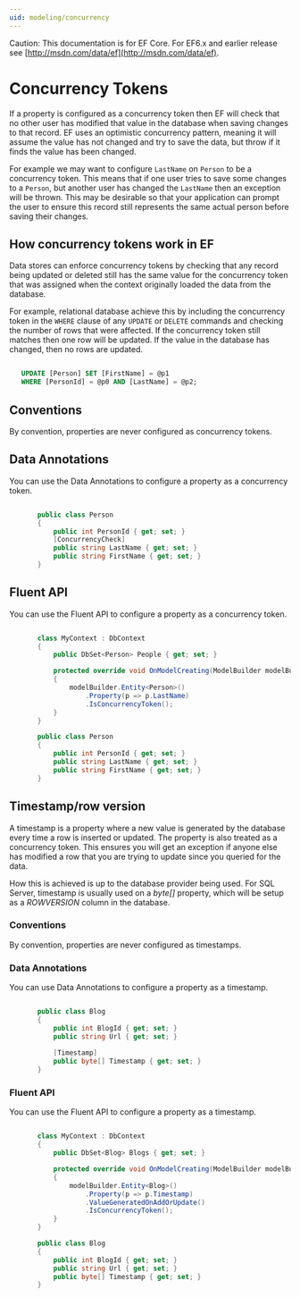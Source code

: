 ```yaml
---
uid: modeling/concurrency
---
```

Caution: This documentation is for EF Core. For EF6.x and earlier release see [http://msdn.com/data/ef](http://msdn.com/data/ef).

  # Concurrency Tokens

If a property is configured as a concurrency token then EF will check that no other user has modified that value in the database when saving changes to that record. EF uses an optimistic concurrency pattern, meaning it will assume the value has not changed and try to save the data, but throw if it finds the value has been changed.

For example we may want to configure `LastName` on `Person` to be a concurrency token. This means that if one user tries to save some changes to a `Person`, but another user has changed the `LastName` then an exception will be thrown. This may be desirable so that your application can prompt the user to ensure this record still represents the same actual person before saving their changes.

  ## How concurrency tokens work in EF

Data stores can enforce concurrency tokens by checking that any record being updated or deleted still has the same value for the concurrency token that was assigned when the context originally loaded the data from the database.

For example, relational database achieve this by including the concurrency token in the `WHERE` clause of any `UPDATE` or `DELETE` commands and checking the number of rows that were affected. If the concurrency token still matches then one row will be updated. If the value in the database has changed, then no rows are updated.

<!-- literal_block"ids  "classes  "xml:space": "preserve", "backrefs  "linenos": false, "dupnames  : "csharp",, highlight_args}, "names": [] -->

````sql

   UPDATE [Person] SET [FirstName] = @p1
   WHERE [PersonId] = @p0 AND [LastName] = @p2;
   ````

  ## Conventions

By convention, properties are never configured as concurrency tokens.

  ## Data Annotations

You can use the Data Annotations to configure a property as a concurrency token.

<!-- literal_block"ids  "classes  "xml:space": "preserve", "backrefs  "linenos": true, "dupnames  : "csharp", highlight_args"linenostart": 1, "h1_lines":4 "names  "source": "/Users/shirhatti/src/EntityFramework.Docs/docs/modeling/Modeling/DataAnnotations/Samples/Concurrency.cs" -->

````c#

       public class Person
       {
           public int PersonId { get; set; }
           [ConcurrencyCheck]
           public string LastName { get; set; }
           public string FirstName { get; set; }
       }

   ````

  ## Fluent API

You can use the Fluent API to configure a property as a concurrency token.

<!-- literal_block"ids  "classes  "xml:space": "preserve", "backrefs  "linenos": true, "dupnames  : "csharp", highlight_args"linenostart": 1, "h1_lines":7, 8, 9 "names  "source": "/Users/shirhatti/src/EntityFramework.Docs/docs/modeling/Modeling/FluentAPI/Samples/Concurrency.cs" -->

````c#

       class MyContext : DbContext
       {
           public DbSet<Person> People { get; set; }

           protected override void OnModelCreating(ModelBuilder modelBuilder)
           {
               modelBuilder.Entity<Person>()
                   .Property(p => p.LastName)
                   .IsConcurrencyToken();
           }
       }

       public class Person
       {
           public int PersonId { get; set; }
           public string LastName { get; set; }
           public string FirstName { get; set; }
       }

   ````

  ## Timestamp/row version

A timestamp is a property where a new value is generated by the database every time a row is inserted or updated. The property is also treated as a concurrency token. This ensures you will get an exception if anyone else has modified a row that you are trying to update since you queried for the data.

How this is achieved is up to the database provider being used. For SQL Server, timestamp is usually used on a *byte[]* property, which will be setup as a *ROWVERSION* column in the database.

  ### Conventions

By convention, properties are never configured as timestamps.

  ### Data Annotations

You can use Data Annotations to configure a property as a timestamp.

<!-- literal_block"ids  "classes  "xml:space": "preserve", "backrefs  "linenos": true, "dupnames  : "csharp", highlight_args"linenostart": 1, "h1_lines":6 "names  "source": "/Users/shirhatti/src/EntityFramework.Docs/docs/modeling/Modeling/DataAnnotations/Samples/Timestamp.cs" -->

````c#

       public class Blog
       {
           public int BlogId { get; set; }
           public string Url { get; set; }
           
           [Timestamp]
           public byte[] Timestamp { get; set; }
       }

   ````

  ### Fluent API

You can use the Fluent API to configure a property as a timestamp.

<!-- literal_block"ids  "classes  "xml:space": "preserve", "backrefs  "linenos": true, "dupnames  : "csharp", highlight_args"linenostart": 1, "h1_lines":7, 8, 9, 10 "names  "source": "/Users/shirhatti/src/EntityFramework.Docs/docs/modeling/Modeling/FluentAPI/Samples/Timestamp.cs" -->

````c#

       class MyContext : DbContext
       {
           public DbSet<Blog> Blogs { get; set; }

           protected override void OnModelCreating(ModelBuilder modelBuilder)
           {
               modelBuilder.Entity<Blog>()
                   .Property(p => p.Timestamp)
                   .ValueGeneratedOnAddOrUpdate()
                   .IsConcurrencyToken();
           }
       }

       public class Blog
       {
           public int BlogId { get; set; }
           public string Url { get; set; }
           public byte[] Timestamp { get; set; }
       }

   ````
